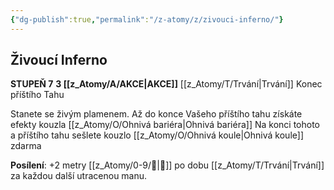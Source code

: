 ```yaml
---
{"dg-publish":true,"permalink":"/z-atomy/z/zivouci-inferno/"}
---
```


## Živoucí Inferno
**STUPEŇ 7**
**3 [[z_Atomy/A/AKCE\|AKCE]]**
[[z_Atomy/T/Trvání\|Trvání]] Konec příštího Tahu

Stanete se živým plamenem.
Až do konce Vašeho příštího tahu získáte efekty kouzla [[z_Atomy/O/Ohnivá bariéra\|Ohnivá bariéra]] 
Na konci tohoto a příštího tahu sešlete kouzlo [[z_Atomy/O/Ohnivá koule\|Ohnivá koule]] zdarma

**Posílení**: +2 metry [[z_Atomy/0-9/🏃\|🏃]] po dobu [[z_Atomy/T/Trvání\|Trvání]] za každou další utracenou manu.